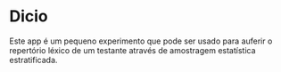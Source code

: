 # Dicio

Este app é um pequeno experimento que pode ser usado para auferir o repertório
léxico de um testante através de amostragem estatística estratificada.
